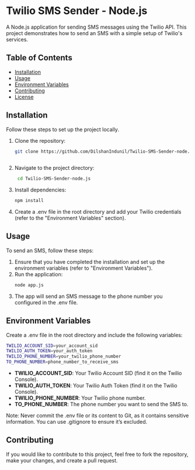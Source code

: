 # Twilio SMS Sender - Node.js

A Node.js application for sending SMS messages using the Twilio API. This project demonstrates how to send an SMS with a simple setup of Twilio's services.

## Table of Contents

- [Installation](#installation)
- [Usage](#usage)
- [Environment Variables](#environment-variables)
- [Contributing](#contributing)
- [License](#license)

## Installation

Follow these steps to set up the project locally.

1. Clone the repository:

   ```bash
   git clone https://github.com/DilshanIndunil/Twilio-SMS-Sender-node.js.git
  

2. Navigate to the project directory:

   ```bash
    cd Twilio-SMS-Sender-node.js
3. Install dependencies:
   ```bash
   npm install
4. Create a .env file in the root directory and add your Twilio credentials (refer to the "Environment Variables" section).

## Usage

To send an SMS, follow these steps:

1. Ensure that you have completed the installation and set up the environment variables (refer to "Environment Variables").
2. Run the application:
   ```bash
   node app.js
3. The app will send an SMS message to the phone number you configured in the .env file.

## Environment Variables
Create a .env file in the root directory and include the following variables:
  ```bash
  TWILIO_ACCOUNT_SID=your_account_sid
  TWILIO_AUTH_TOKEN=your_auth_token
  TWILIO_PHONE_NUMBER=your_twilio_phone_number
  TO_PHONE_NUMBER=phone_number_to_receive_sms 
```
- **TWILIO_ACCOUNT_SID**: Your Twilio Account SID (find it on the Twilio Console).
- **TWILIO_AUTH_TOKEN**: Your Twilio Auth Token (find it on the Twilio Console).
- **TWILIO_PHONE_NUMBER**: Your Twilio phone number.
- **TO_PHONE_NUMBER**: The phone number you want to send the SMS to.


Note: Never commit the .env file or its content to Git, as it contains sensitive information. You can use .gitignore to ensure it’s excluded.


## Contributing

If you would like to contribute to this project, feel free to fork the repository, make your changes, and create a pull request.



